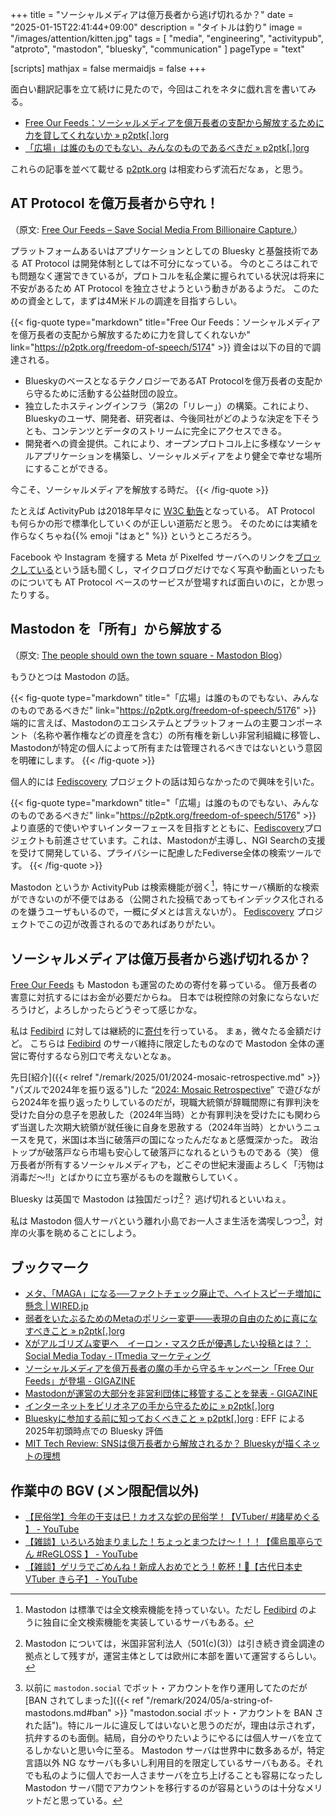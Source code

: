 +++
title = "ソーシャルメディアは億万長者から逃げ切れるか？"
date =  "2025-01-15T22:41:44+09:00"
description = "タイトルは釣り"
image = "/images/attention/kitten.jpg"
tags = [ "media", "engineering", "activitypub", "atproto", "mastodon", "bluesky", "communication" ]
pageType = "text"

[scripts]
  mathjax = false
  mermaidjs = false
+++

面白い翻訳記事を立て続けに見たので，今回はこれをネタに戯れ言を書いてみる。

- [Free Our Feeds：ソーシャルメディアを億万長者の支配から解放するために力を貸してくれないか » p2ptk[.]org](https://p2ptk.org/freedom-of-speech/5174)
- [「広場」は誰のものでもない、みんなのものであるべきだ » p2ptk[.]org](https://p2ptk.org/freedom-of-speech/5176)

これらの記事を並べて載せる [p2ptk.org] は相変わらず流石だなぁ，と思う。

## AT Protocol を億万長者から守れ！

（原文: [Free Our Feeds – Save Social Media From Billionaire Capture.][Free Our Feeds]）

プラットフォームあるいはアプリケーションとしての Bluesky と基盤技術である AT Protocol は開発体制としては不可分になっている。
今のところはこれでも問題なく運営できているが，プロトコルを私企業に握られている状況は将来に不安があるため AT Protocol を独立させようという動きがあるようだ。
このための資金として，まずは4M米ドルの調達を目指すらしい。

{{< fig-quote type="markdown" title="Free Our Feeds：ソーシャルメディアを億万長者の支配から解放するために力を貸してくれないか" link="https://p2ptk.org/freedom-of-speech/5174" >}}
資金は以下の目的で調達される。

- BlueskyのベースとなるテクノロジーであるAT Protocolを億万長者の支配から守るために活動する公益財団の設立。
- 独立したホスティングインフラ（第2の「リレー」）の構築。これにより、Blueskyのユーザ、開発者、研究者は、今後同社がどのような決定を下そうとも、コンテンツとデータのストリームに完全にアクセスできる。
- 開発者への資金提供。これにより、オープンプロトコル上に多様なソーシャルアプリケーションを構築し、ソーシャルメディアをより健全で幸せな場所にすることができる。

今こそ、ソーシャルメディアを解放する時だ。
{{< /fig-quote >}}

たとえば ActivityPub は2018年早々に [W3C 勧告](https://www.w3.org/TR/2018/REC-activitypub-20180123/ "ActivityPub - W3C Recommendation 23 January 2018")となっている。
AT Protocol も何らかの形で標準化していくのが正しい道筋だと思う。
そのためには実績を作らなくちゃね{{% emoji "はぁと" %}} というところだろう。

Facebook や Instagram を擁する Meta が Pixelfed サーバへのリンクを[ブロックしている](https://gigazine.net/news/20250114-meta-block-link-pixelfed/ "MetaがInstagram風の写真共有SNS「Pixelfed」へのリンクをブロック中 - GIGAZINE")という話も聞くし，マイクロブログだけでなく写真や動画といったものについても AT Protocol ベースのサービスが登場すれば面白いのに，とか思ったりする。

## Mastodon を「所有」から解放する

（原文: [The people should own the town square - Mastodon Blog](https://blog.joinmastodon.org/2025/01/the-people-should-own-the-town-square/)）

もうひとつは Mastodon の話。

{{< fig-quote type="markdown" title="「広場」は誰のものでもない、みんなのものであるべきだ" link="https://p2ptk.org/freedom-of-speech/5176" >}}
端的に言えば、Mastodonのエコシステムとプラットフォームの主要コンポーネント（名称や著作権などの資産を含む）の所有権を新しい非営利組織に移管し、Mastodonが特定の個人によって所有または管理されるべきではないという意図を明確にします。
{{< /fig-quote >}}

個人的には [Fediscovery] プロジェクトの話は知らなかったので興味を引いた。

{{< fig-quote type="markdown" title="「広場」は誰のものでもない、みんなのものであるべきだ" link="https://p2ptk.org/freedom-of-speech/5176" >}}
より直感的で使いやすいインターフェースを目指すとともに、[Fediscovery](https://www.fediscovery.org/)プロジェクトも前進させています。これは、Mastodonが主導し、NGI Searchの支援を受けて開発している、プライバシーに配慮したFediverse全体の検索ツールです。
{{< /fig-quote >}}

Mastodon というか ActivityPub は検索機能が弱く[^m1]，特にサーバ横断的な検索ができないのが不便ではある（公開された投稿であってもインデックス化されるのを嫌うユーザもいるので，一概にダメとは言えないが）。
[Fediscovery] プロジェクトでこの辺が改善されるのであればありがたい。

[^m1]: Mastodon は標準では全文検索機能を持っていない。ただし [Fedibird](https://fedibird.com/ "Fedibird") のように独自に全文検索機能を実装しているサーバもある。

## ソーシャルメディアは億万長者から逃げ切れるか？

[Free Our Feeds] も Mastodon も運営のための寄付を募っている。
億万長者の害意に対抗するにはお金が必要だからね。
日本では税控除の対象にならないだろうけど，よろしかったらどうぞって感じかな。

私は [Fedibird] に対しては継続的に[寄付](https://opencollective.com/fedibird-infrastructure "Fedibird Infrastructure - Open Collective")を行っている。
まぁ，微々たる金額だけど。
こちらは [Fedibird] のサーバ維持に限定したものなので Mastodon 全体の運営に寄付するなら別口で考えないとなぁ。

先日[紹介]({{< relref "/remark/2025/01/2024-mosaic-retrospective.md" >}} "パズルで2024年を振り返る")した “[2024: Mosaic Retrospective]” で遊びながら2024年を振り返ったりしているのだが，現職大統領が辞職間際に有罪判決を受けた自分の息子を恩赦した（2024年当時）とか有罪判決を受けたにも関わらず当選した次期大統領が就任後に自身を恩赦する（2024年当時）とかいうニュースを見て，米国は本当に破落戸の国になったんだなぁと感慨深かった。
政治トップが破落戸なら市場も安心して破落戸になれるというものである（笑） 億万長者が所有するソーシャルメディアも，どこぞの世紀末漫画よろしく「汚物は消毒だ～!!」とばかりに立ち塞がるものを蹴散らしていく。

Bluesky は英国で Mastodon は独国だっけ[^m2]？ 逃げ切れるといいねぇ。

[^m2]: Mastodon については，米国非営利法人（501(c)(3)）は引き続き資金調達の拠点として残すが，運営主体としては欧州に本部を置いて運営するらしい。

私は Mastodon 個人サーバという離れ小島でお一人さま生活を満喫しつつ[^m3]，対岸の火事を眺めることにしよう。

[^m3]: 以前に `mastodon.social` でボット・アカウントを作り運用してたのだが [BAN されてしまった]({{< ref "/remark/2024/05/a-string-of-mastodons.md#ban" >}} "mastodon.social ボット・アカウントを BAN された話")。特にルールに違反してはいないと思うのだが，理由は示されず，抗弁するのも面倒。結局，自分のやりたいようにやるには個人サーバを立てるしかないと思い今に至る。 Mastodon サーバは世界中に数多あるが，特定言語以外 NG なサーバも多いし利用目的を限定しているサーバもある。それでも私のように個人でお一人さまサーバを立ち上げることも容易になったし Mastodon サーバ間でアカウントを移行するのが容易というのは十分なメリットだと思っている。

## ブックマーク

- [メタ、「MAGA」になる──ファクトチェック廃止で、ヘイトスピーチ増加に懸念 | WIRED.jp](https://wired.jp/article/plaintext-meta-zuckerberg-maga-trump/)
- [弱者をいたぶるためのMetaのポリシー変更――表現の自由のために真になすべきこと » p2ptk[.]org](https://p2ptk.org/freedom-of-speech/5153)
- [Xがアルゴリズム変更へ　イーロン・マスク氏が優遇したい投稿とは？：Social Media Today - ITmedia マーケティング](https://marketing.itmedia.co.jp/mm/articles/2501/10/news045.html)
- [ソーシャルメディアを億万長者の魔の手から守るキャンペーン「Free Our Feeds」が登場 - GIGAZINE](https://gigazine.net/news/20250114-free-our-feeds/)
- [Mastodonが運営の大部分を非営利団体に移管することを発表 - GIGAZINE](https://gigazine.net/news/20250114-mastodon-transition-nonprofit-structure/)
- [インターネットをビリオネアの手から守るために » p2ptk[.]org](https://p2ptk.org/freedom-of-speech/5178)
- [Blueskyに参加する前に知っておくべきこと » p2ptk[.]org](https://p2ptk.org/freedom-of-speech/5241) : EFF による2025年初頭時点での Bluesky 評価
- [MIT Tech Review: SNSは億万長者から解放されるか？ Blueskyが描くネットの理想](https://www.technologyreview.jp/s/354065/we-need-to-protect-the-protocol-that-runs-bluesky/)

[p2ptk.org]: https://p2ptk.org/ "P2Pとかその辺のお話R | Sharing is Caring"
[Free Our Feeds]: https://freeourfeeds.com/ "Free Our Feeds"
[Fediscovery]: https://www.fediscovery.org/ "Fediverse Discovery Providers"
[Fedibird]: https://fedibird.com/ "Fedibird"
[2024: Mosaic Retrospective]: https://store.steampowered.com/app/3380760/2024_Mosaic_Retrospective/ "2024: Mosaic Retrospective on Steam"

## 作業中の BGV (メン限配信以外)

- [【民俗学】今年の干支は巳！カオスな蛇の民俗学！【VTuber/ #諸星めぐる 】 - YouTube](https://www.youtube.com/watch?v=uq9V7WlnczQ)
- [【雑談】いろいろ始まりました！ちょっとまつたけ～！！！【儒烏風亭らでん #ReGLOSS 】 - YouTube](https://www.youtube.com/watch?v=gWo7tfVcM7Q)
- [【雑談】ゲリラでごめんね！新成人おめでとう！乾杯！🍻【古代日本史VTuber きら子】 - YouTube](https://www.youtube.com/watch?v=DHjJPACJZnQ)
